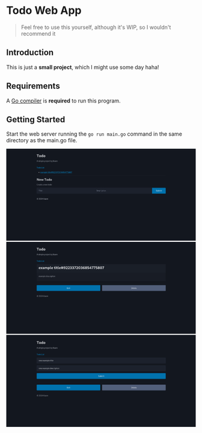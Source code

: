 # Todo Web App

> Feel free to use this yourself, although it's WIP, so I wouldn't recommend it

## Introduction

This is just a **small project**, which I might use some day haha!

## Requirements

A [Go compiler](https://go.dev/dl/) is **required** to run this program.

## Getting Started

Start the web server running the `go run main.go` command in the same directory as the main.go file.

![view todo list/create todo](https://github.com/devkaare/todo/blob/main/docs/main.png)
![view specific todo](https://github.com/devkaare/todo/blob/main/docs/view.png)
![edit specific todo](https://github.com/devkaare/todo/blob/main/docs/edit.png)
